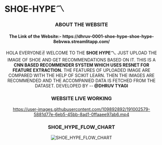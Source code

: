 # SHOE-HYPE〽️

<div align="center">
<h3 align="center">ABOUT THE WEBSITE</h3>
  <h4>The Link of the Website:- https://dhruv-0001-shoe-hype-shoe-hype-8ebvwa.streamlitapp.com/</a></h4>
<p>HOLA EVERYONE✌️ WELCOME TO THE <b> SHOE HYPE〽️.</b> JUST UPLOAD THE IMAGE OF SHOE AND GET RECOMMENDATIONS BASED ON IT. THIS IS A <b> CNN BASED RECOMMENDER SYSTEM WHICH USES  RESNET  FOR FEATURE EXTRACTION.</b> THE FEATURES OF UPLOADED IMAGE ARE COMPARED WITH THE HELP OF SCIKIT LEARN. THEN THE IMAGES ARE RECOMMENDED AND THE ACCOMPANIED DATA IS FETCHED FROM THE DATASET. DEVELOPED BY --<b> @DHRUV TYAGI </b> </p>
</div>

<div align="center">
<h3 align="center">WEBSITE LIVE WORKING</h3>

https://user-images.githubusercontent.com/109892892/191002579-5881d77e-6eb5-45bb-8ad1-0ffaaee97ab6.mp4

<div align="center">
<h3 align="center">SHOE_HYPE_FLOW_CHART</h3>
  
![SHOE_HYPE_FLOW_CHART](https://user-images.githubusercontent.com/109892892/191014150-35200001-8c8a-4659-9bdb-04d694d52419.png)
